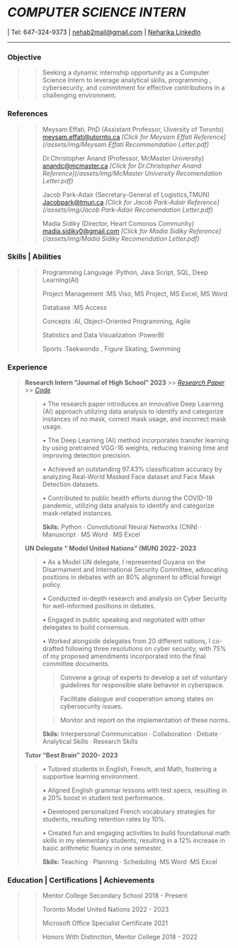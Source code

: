 # _COMPUTER SCIENCE INTERN_
| Tel: 647-324-9373 | nehab2mail@gmail.com | [Neharika LinkedIn](https://www.linkedin.com/in/neharika-boddakayala-99937b284/)

---
### Objective
>> Seeking a dynamic internship opportunity as a Computer Science Intern to leverage analytical skills,
programming , cybersecurity, and commitment for effective contributions in a challenging environment.

### References
 >>  Meysam Effati, PhD (Assistant Professor, Uiversity of Toronto) meysam.effati@utornto.ca
 >> *[Click for Meysam Effati Reference](/assets/img/Meysam Effati Recommendation Letter.pdf)*
> >      
 >>  Dr.Christopher Anand (Professor, McMaster University) anandc@mcmaster.ca
 >> *[Click for Dr.Christopher Anand Reference](/assets/img/McMaster University Recomendation Letter.pdf)*
> >  
 >>  Jacob Park-Adair  (Secretary-General of Logistics,TMUN) Jacobpark@tmun.ca
 >> *[Click for Jacob Park-Adair Reference](/assets/img/Jacob Park-Adair Recomendation Letter.pdf)*
> >  
 >>  Madia Sidiky (Director, Heart Comonos Community) madia.sidiky0@gmail.com
 >> *[Click for Madia Sidiky Reference](/assets/img/Madia Sidiky Recomendation Letter.pdf)*

### Skills | Abilities
 >>  Programming Language  :Python, Java Script, SQL, Deep Learning(AI)
> > 
 >>  Project Management  :MS Viso, MS Project, MS Excel, MS Word
> > 
 >>  Database  :MS Access
> > 
 >>  Concepts  :AI, Object-Oriented Programming, Agile
> > 
 >>  Statistics and Data Visualization  :PowerBI
> > 
 >>  Sports  :Taekwondo , Figure Skating, Swimming  

### Experience
  > **Research Intern  “Journal of High School”              2023**  >> *[Research Paper](/assets/img/Transfer-learning-approach-for-mask-detection-by-using-extended-vgg16.pdf)* >> *[Code](https://github.com/nehab2mail/AI-Deep-Learning-for-Accurate-COVID-19-Face-Mask-Detection)*
   >> •	The research paper introduces an innovative Deep Learning (AI) approach utilizing data analysis 
        to identify and categorize instances of no mask, correct mask usage, and incorrect mask usage.
>   > 
  >>  •	The Deep Learning (AI) method incorporates transfer learning by using pretrained VGG-16 weights, reducing training time and improving detection precision.
>   > 
  >>  •	Achieved an outstanding 97.43% classification accuracy by analyzing Real-World Masked Face dataset and Face Mask Detection datasets.
>   > 
  >>  •	Contributed to public health efforts during the COVID-19 pandemic, utilizing data analysis to  identify and categorize mask-related instances.
> >    >
> >    __Skils:__ Python · Convolutional Neural Networks (CNN) · Manuscript · MS Word · MS Excel
>   >
>   > 
> **UN Delegate   “ Model United Nations”  (MUN)              2022- 2023**
> 
 >>  •	As a Model UN delegate, I represented Guyana on the Disarmament and International Security Committee, advocating positions in debates with an 80% alignment to official foreign policy.
> >  
 >>  •	Conducted in-depth research and analysis on Cyber Security for well-informed positions in debates.
> > 
 >>  •	Engaged in public speaking and negotiated with other delegates to build consensus.
> > 
 >>  •		Worked alongside delegates from 20 different nations, I co-drafted following three resolutions on cyber security, with 75% of my proposed amendments incorporated into the final committee documents.
  > > >Convene a group of experts to develop a set of voluntary guidelines for responsible state behavior in  cyberspace.
> >    
  > > >Facilitate dialogue and cooperation among states on cybersecurity issues.
> >    
  > > >Monitor and report on the implementation of these norms.
> >    >
> >    __Skils:__ Interpersonal Communication · Collaboration · Debate · Analytical Skills · Research Skills
>   >
>   > 
> **Tutor   “Best Brain”                                  2020- 2023**
> 
 >>  •	Tutored students in English, French, and Math, fostering a supportive learning environment.
> > 
 >>  •	Aligned English grammar lessons with test specs, resulting in a 20% boost in student test performance.
> > 
 >>  •	Developed personalized French vocabulary strategies for students, resulting retention rates by 10%.
> > 
 >>  •	Created fun and engaging activities to build foundational math skills in my elementary students, resulting in a 12% increase in basic arithmetic fluency in one semester.
> >    >
> >    __Skils:__ Teaching · Planning · Scheduling ·MS Word ·MS Excel

### Education | Certifications | Achievements
 >>  Mentor College Secondary School                        2018 - Present
> > 
 >>  Toronto Model United Nations                           2022 - 2023
> > 
 >>  Microsoft Office Specialist Certificate                2021
> > 
 >>  Honors With Distinction, Mentor College                2018 - 2022    



